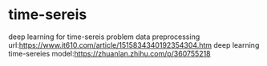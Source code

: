 # time-sereis
deep learning for time-sereis problem
data preprocessing url:https://www.it610.com/article/1515834340192354304.htm
deep learning time-sereies model:https://zhuanlan.zhihu.com/p/360755218
